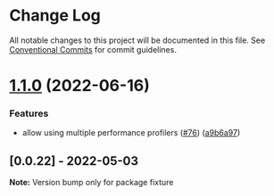 # Change Log

All notable changes to this project will be documented in this file.
See [Conventional Commits](https://conventionalcommits.org) for commit guidelines.

# [1.1.0](https://github.com/Shopify/react-native-performance-open-source/compare/fixture@1.0.0...fixture@1.1.0) (2022-06-16)


### Features

* allow using multiple performance profilers ([#76](https://github.com/Shopify/react-native-performance-open-source/issues/76)) ([a9b6a97](https://github.com/Shopify/react-native-performance-open-source/commit/a9b6a97bb4ddecb7d8ba4fc8262f08b78f15fed0))





## [0.0.22] - 2022-05-03

**Note:** Version bump only for package fixture
